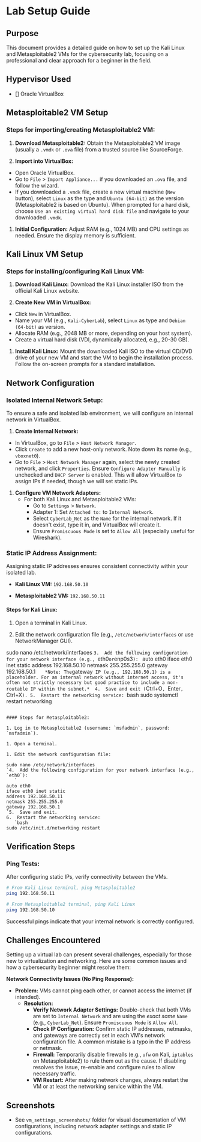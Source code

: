 # Lab Setup Guide

## Purpose

This document provides a detailed guide on how to set up the Kali Linux and Metasploitable2 VMs for the cybersecurity lab, focusing on a professional and clear approach for a beginner in the field.

## Hypervisor Used

- [] Oracle VirtualBox


## Metasploitable2 VM Setup

### Steps for importing/creating Metasploitable2 VM:

1. **Download Metasploitable2:** Obtain the Metasploitable2 VM image (usually a `.vmdk` or `.ova` file) from a trusted source like SourceForge.

1. **Import into VirtualBox:**
  - Open Oracle VirtualBox.
  - Go to `File` > `Import Appliance...` if you downloaded an `.ova` file, and follow the wizard.
  - If you downloaded a `.vmdk` file, create a new virtual machine (`New` button), select `Linux` as the type and `Ubuntu (64-bit)` as the version (Metasploitable2 is based on Ubuntu). When prompted for a hard disk, choose `Use an existing virtual hard disk file` and navigate to your downloaded `.vmdk`.

1. **Initial Configuration:** Adjust RAM (e.g., 1024 MB) and CPU settings as needed. Ensure the display memory is sufficient.

## Kali Linux VM Setup

### Steps for installing/configuring Kali Linux VM:

1. **Download Kali Linux:** Download the Kali Linux installer ISO from the official Kali Linux website.

1. **Create New VM in VirtualBox:**
  - Click `New` in VirtualBox.
  - Name your VM (e.g., `Kali-CyberLab`), select `Linux` as type and `Debian (64-bit)` as version.
  - Allocate RAM (e.g., 2048 MB or more, depending on your host system).
  - Create a virtual hard disk (VDI, dynamically allocated, e.g., 20-30 GB).

1. **Install Kali Linux:** Mount the downloaded Kali ISO to the virtual CD/DVD drive of your new VM and start the VM to begin the installation process. Follow the on-screen prompts for a standard installation.

## Network Configuration

### Isolated Internal Network Setup:

To ensure a safe and isolated lab environment, we will configure an internal network in VirtualBox.

1. **Create Internal Network:**
  - In VirtualBox, go to `File` > `Host Network Manager`.
  - Click `Create` to add a new host-only network. Note down its name (e.g., `vboxnet0`).
  - Go to `File` > `Host Network Manager` again, select the newly created network, and click `Properties`. Ensure `Configure Adapter Manually` is unchecked and `DHCP Server` is enabled. This will allow VirtualBox to assign IPs if needed, though we will set static IPs.

1. **Configure VM Network Adapters:**
    - For both Kali Linux and Metasploitable2 VMs:
      - Go to `Settings` > `Network`.
      - Adapter 1: Set `Attached to:` to `Internal Network`.
      - Select `CyberLab_Net` as the `Name` for the internal network. If it doesn't exist, type it in, and VirtualBox will create it.
      - Ensure `Promiscuous Mode` is set to `Allow All` (especially useful for Wireshark).

### Static IP Address Assignment:

Assigning static IP addresses ensures consistent connectivity within your isolated lab.

- **Kali Linux VM:** `192.168.50.10`

- **Metasploitable2 VM:** `192.168.50.11`

#### Steps for Kali Linux:

1. Open a terminal in Kali Linux.

1. Edit the network configuration file (e.g., `/etc/network/interfaces` or use NetworkManager GUI).

sudo nano /etc/network/interfaces
`3.  Add the following configuration for your network interface (e.g., `eth0` or `enp0s3`):
   `
auto eth0
iface eth0 inet static
address 192.168.50.10
netmask 255.255.255.0
gateway 192.168.50.1
`    *Note: The `gateway` IP (e.g., 192.168.50.1) is a placeholder. For an internal network without internet access, it's often not strictly necessary but good practice to include a non-routable IP within the subnet.* 
4.  Save and exit (`Ctrl+O`, `Enter`, `Ctrl+X`).
5.  Restart the networking service:
   `bash
sudo systemctl restart networking
```

#### Steps for Metasploitable2:

1. Log in to Metasploitable2 (username: `msfadmin`, password: `msfadmin`).

1. Open a terminal.

1. Edit the network configuration file:

sudo nano /etc/network/interfaces
`4.  Add the following configuration for your network interface (e.g., `eth0`):
   `
auto eth0
iface eth0 inet static
address 192.168.50.11
netmask 255.255.255.0
gateway 192.168.50.1
`5.  Save and exit.
6.  Restart the networking service:
   `bash
sudo /etc/init.d/networking restart
```

## Verification Steps

### Ping Tests:

After configuring static IPs, verify connectivity between the VMs.

```bash
# From Kali Linux terminal, ping Metasploitable2
ping 192.168.50.11

# From Metasploitable2 terminal, ping Kali Linux
ping 192.168.50.10
```

Successful pings indicate that your internal network is correctly configured.

## Challenges Encountered

Setting up a virtual lab can present several challenges, especially for those new to virtualization and networking. Here are some common issues and how a cybersecurity beginner might resolve them:

 **Network Connectivity Issues (No Ping Response):**
  - **Problem:** VMs cannot ping each other, or cannot access the internet (if intended).
    - **Resolution:**
      - **Verify Network Adapter Settings:** Double-check that both VMs are set to `Internal Network` and are using the *exact same* `Name` (e.g., `CyberLab_Net`). Ensure `Promiscuous Mode` is `Allow All`.
      - **Check IP Configuration:** Confirm static IP addresses, netmasks, and gateways are correctly set in each VM's network configuration file. A common mistake is a typo in the IP address or netmask.
      - **Firewall:** Temporarily disable firewalls (e.g., `ufw` on Kali, `iptables` on Metasploitable2) to rule them out as the cause. If disabling resolves the issue, re-enable and configure rules to allow necessary traffic.
      - **VM Restart:** After making network changes, always restart the VM or at least the networking service within the VM.

## Screenshots

- See `vm_settings_screenshots/` folder for visual documentation of VM configurations, including network adapter settings and static IP configurations.

